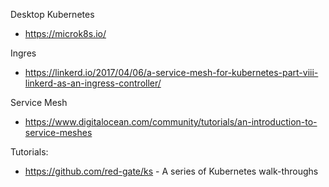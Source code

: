 
Desktop Kubernetes
* https://microk8s.io/

Ingres
* https://linkerd.io/2017/04/06/a-service-mesh-for-kubernetes-part-viii-linkerd-as-an-ingress-controller/

Service Mesh
* https://www.digitalocean.com/community/tutorials/an-introduction-to-service-meshes

Tutorials:
* https://github.com/red-gate/ks - A series of Kubernetes walk-throughs


